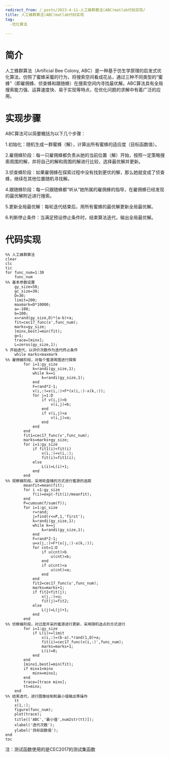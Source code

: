 ```yaml
---
redirect_from: /_posts/2023-4-11-人工蜂群算法(ABC)matlab代码实现/
title: 人工蜂群算法(ABC)matlab代码实现
tag:
  -优化算法
  
---
```

# 简介 
人工蜂群算法（Artificial Bee Colony, ABC）是一种基于仿生学原理的启发式优化算法，仿照了蜜蜂采蜜的行为，将搜索空间看成花丛，通过三种不同类型的“蜜蜂”（即雇佣蜂、侦查蜂和跟随蜂）在搜索空间内寻找最优解。ABC算法具有全局搜索能力强、运算速度快、易于实现等特点，在优化问题的求解中有着广泛的应用。
# 实现步骤
ABC算法可以简要概括为以下几个步骤：

1.初始化：随机生成一群蜜蜂（解），计算出所有蜜蜂的适应度（目标函数值）。

2.雇佣蜂阶段：每一只雇佣蜂都负责从她的当前位置（解）开始，按照一定策略搜索周围的解，并将自己的解和周围的解进行比较，选择最优解并更新。

3.侦查蜂阶段：如果雇佣蜂在探索过程中没有找到更优的解，那么她就变成了侦查蜂，继续在其他位置随机寻找解。

4.跟随蜂阶段：每一只跟随蜂都“听从”她所属的雇佣蜂的指导，在雇佣蜂已经发现的最优解附近进行搜索。

5.更新全局最优解：每轮迭代结束后，用所有蜜蜂的最优解更新全局最优解。

6.判断停止条件：当满足预设停止条件时，结束算法迭代，输出全局最优解。
# 代码实现
```
%% 人工蜂群算法
clear
clc
tic
for func_num=1:30
    func_num
%% 基本参数设置
    gy_size=50;
    gc_size=30;
    D=30;
    limit=200;
    maxmark=D*10000;
    a=-100;
    b=100;
    x=rand(gy_size,D)*(a-b)+a;
    fit=cec17_func(x',func_num);
    marks=gy_size;
    [minx,best]=min(fit);
    g=1;
    trace=[minx];
    L=zeros(gy_size,1);
% 开始迭代，以评价次数作为迭代终止条件
    while marks<maxmark
%% 雇佣蜂阶段，对每个蜜源周围进行探索
        for i=1:gy_size
            k=randi(gy_size,1);
            while k==i
                k=randi(gy_size,1);
            end
            F=rand*2-1;
            v(i,:)=x(i,:)+F*(x(i,:)-x(k,:));
            for j=1:D
                if v(i,j)>b
                    v(i,j)=b;
                end
                if v(i,j)<a
                    v(i,j)=a;
                end
            end
        end
        fit1=cec17_func(v',func_num);
        marks=marks+gy_size;
        for i=1:gy_size
            if fit1(i)<fit(i)
                x(i,:)=v(i,:);
                fit(i)=fit1(i);
            else
                L(i)=L(i)+1;
            end
        end
%% 观察蜂阶段，采用轮盘赌的方式进行蜜源的选取
        meanfit=mean(fit);
        for i =1:gy_size
            f(i)=exp(-fit(i)/meanfit);
        end
        P=cumsum(f/sum(f));
        for i=1:gc_size
            r=rand;
            j=find(r<=P,1,'first');
            k=randi(gy_size,1);
            while k==j
                k=randi(gy_size,1);
            end
            F=rand*2-1;
            u=x(j,:)+F*(x(j,:)-x(k,:));
            for cnt=1:D
                if u(cnt)>b
                    u(cnt)=b;
                end
                if u(cnt)<a
                    u(cnt)=a;
                end
            end
            fit2=cec17_func(u',func_num);
            marks=marks+1;
            if fit2<fit(j);
                x(j,:)=u;
                fit(j)=fit2;
            else
                L(j)=L(j)+1;
            end
        end
%% 侦察蜂阶段，对过度开采的蜜源进行更新，采用随机选点的方式进行
        for i=1:gy_size
            if L(i)>=limit
                x(i,:)=(b-a).*rand(1,D)+a;
                fit(i)=cec17_func(x(i,:)',func_num);
                marks=marks+1;
                L(i)=0;
            end
        end
        [minx1,best]=min(fit);
        if minx1<minx
            minx=minx1;
        end
        trace=[trace minx];
        tt=minx;
    end
%% 结束迭代，进行图像绘制和最小值输出等操作
    tt
    x(1,:);
    figure(func_num);
    plot(trace);
    title(['ABC','最小值',num2str(tt)]);
    xlabel('迭代次数');
    ylabel('目标函数值');
end
toc
```
注：测试函数使用的是CEC2017的测试集函数
